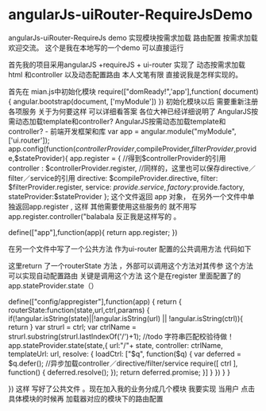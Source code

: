 # angularJs-uiRouter-RequireJsDemo
 angularJs-uiRouter-RequireJs  demo  实现模块按需求加载  路由配置 按需求加载 欢迎交流。
 这个是我在本地写的一个demo  可以直接运行

首先我的项目采用angularJS +requireJS + ui-router
实现了 动态按需求加载html 和controller 以及动态配置路由
本人文笔有限 直接说我是怎样实现的。

首先在 mian.js中初始化模块
require(["domReady!",'app'],function( document){
   angular.bootstrap(document, ['myModule'])
})
初始化模块以后 需要重新注册各项服务 关于为何要这样 可以详细看答案 各位大神已经详细说明了
AngularJS按需动态加载template和controller? 
AngularJS按需动态加载template和controller? - 前端开发框架和库
var app = angular.module("myModule", ['ui.router']);
app.config(function($controllerProvider,$compileProvider,$filterProvider,$provide,$stateProvider){
   app.register = {
      //得到$controllerProvider的引用
      controller : $controllerProvider.register,
      //同样的，这里也可以保存directive／filter／service的引用
      directive: $compileProvider.directive,
      filter: $filterProvider.register,
      service: $provide.service,
      factory:$provide.factory,
           stateProvider:$stateProvider
   };
这个文件返回 app 对象， 在另外一个文件中单独返回app.register , 这样 其他需要使用这些服务的 就不用写 app.register.controller("balabala 反正我是这样写的 。

define(["app"],function(app){
    return app.register;
}) 


在另一个文件中写了一个公共方法 作为ui-router 配置的公共调用方法
代码如下

这里return 了一个routerState 方法 ，外部可以调用这个方法对其传参 这个方法可以实现自动配置路由
关键是调用这个方法 这个是在register 里面配置了的app.stateProvider.state（）

define(["config/appregister"],function(app) {
    return {
        routerState:function(state,url,ctrl,params) {
            if(!angular.isString(state)||!angular.isString(url) || !angular.isString(ctrl)){
                return
            }
            var strurl = ctrl;
           var ctrlName = strurl.substring(strurl.lastIndexOf('/')+1);
            //todo  字符串匹配校验待做！
            app.stateProvider.state(state,{
                    url:"/"+ state,
                    controller: ctrlName,
                    templateUrl: url,
                    resolve: {
                        loadCtrl: ["$q", function($q) {
                            var deferred = $q.defer();
                            //异步加载controller／directive/filter/service
                            require([
                               ctrl
                            ], function() { deferred.resolve(); });
                            return deferred.promise;
                        }]
                    }
                })
            }
        }


})
这样 写好了公共文件 。现在加入我的业务分成几个模块 
我要实现 当用户 点击具体模块的时候再 加载器对应的模块下的路由配置

